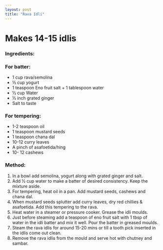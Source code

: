 ```yaml
---
layout: post
title: "Rava Idli"
---
```



# Makes 14-15 idlis

### Ingredients:

### For batter:
* 1 cup rava/semolina
* ½ cup yogurt
* 1 teaspoon Eno fruit salt + 1 tablespoon water
* ½ cup Water
* ½ inch grated ginger
* Salt to taste

### For tempering:
* 1-2 teaspoon oil
* 1 teaspoon mustard seeds
* 1 teaspoon chana dal
* 10-12 curry leaves
* A pinch of asafoetida/hing
* 10- 12 cashews

### Method: 
1. In a bowl add semolina, yogurt along with grated ginger and salt.
2. Add ½ cup water to make a batter of desired consistency. Keep the mixture aside.
3. For tempering, heat oil in a pan. Add mustard seeds, cashews and chana dal.
4. When mustard seeds splutter add curry leaves, dry red chillies & asafoetida. Add this tempering to the rava. 
5. Heat water in a steamer or pressure cooker. Grease the idli moulds.
6. Just before steaming add a teaspoon of eno fruit salt with 1 tbsp of water in the idli batter and mix it well. Pour the batter in greased moulds.
7. Steam the rava idlis for around 15-20 mins or till a tooth pick inserted in the idlis come out clean.
8. Remove the rava idlis from the mould and serve hot with chutney and sambar.